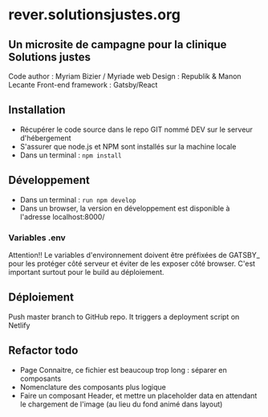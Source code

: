 # rever.solutionsjustes.org
## Un microsite de campagne pour la clinique Solutions justes
Code author : Myriam Bizier / Myriade web
Design : Republik & Manon Lecante
Front-end framework : Gatsby/React

## Installation
- Récupérer le code source dans le repo GIT nommé DEV sur le serveur d'hébergement
- S'assurer que node.js et NPM sont installés sur la machine locale
- Dans un terminal : `npm install`

## Développement
- Dans un terminal : `run npm develop`
- Dans un browser, la version en développement est disponible à l'adresse localhost:8000/

### Variables .env
Attention!!
Le variables d'environnement doivent être préfixées de GATSBY_ pour les protéger côté serveur et éviter de les exposer côté browser. C'est important surtout pour le build au déploiement.

## Déploiement
Push master branch to GitHub repo. It triggers a deployment script on Netlify

## Refactor todo
- Page Connaitre, ce fichier est beaucoup trop long : séparer en composants
- Nomenclature des composants plus logique
- Faire un composant Header, et mettre un placeholder data en attendant le chargement de l'image (au lieu du fond animé dans layout)
